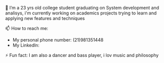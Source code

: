  🔭 I’m a 23 yrs old college student graduating on System development and analisys, i'm currently working on academics projects trying to learn and applying new features and techniques
 
 
 📫 How to reach me: 
<ul>
<li>My personal phone number: (21)981351448</li>
<li>My Linkedln: </li>
</ul>

⚡  Fun fact: I am also a dancer and bass player,
    i lov music and philosophy

